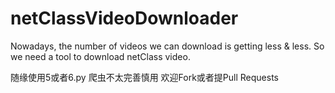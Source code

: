# netClassVideoDownloader
Nowadays, the number of videos we can download is getting less &amp; less. So we need a tool to download netClass video.

随缘使用5或者6.py
爬虫不太完善慎用
欢迎Fork或者提Pull Requests
